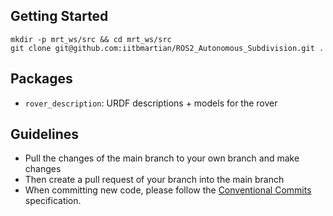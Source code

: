 ## Getting Started
```console
mkdir -p mrt_ws/src && cd mrt_ws/src
git clone git@github.com:iitbmartian/ROS2_Autonomous_Subdivision.git .
```
## Packages
- `rover_description`: URDF descriptions + models for the rover
## Guidelines
- Pull the changes of the main branch to your own branch and make changes
- Then create a pull request of your branch into the main branch  
- When committing new code, please follow the [Conventional Commits](https://www.conventionalcommits.org/en/v1.0.0/) specification.
